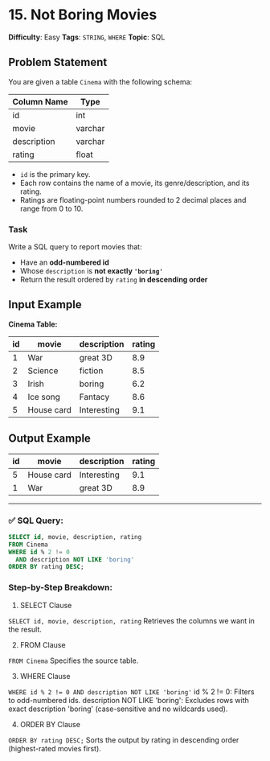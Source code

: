 # 15. Not Boring Movies

**Difficulty**: Easy
**Tags**: `STRING`, `WHERE` 
**Topic**: SQL  

## Problem Statement

You are given a table `Cinema` with the following schema:

| Column Name  | Type     |
|--------------|----------|
| id           | int      |
| movie        | varchar  |
| description  | varchar  |
| rating       | float    |

- `id` is the primary key.
- Each row contains the name of a movie, its genre/description, and its rating.
- Ratings are floating-point numbers rounded to 2 decimal places and range from 0 to 10.

### Task

Write a SQL query to report movies that:

- Have an **odd-numbered id**
- Whose `description` is **not exactly `'boring'`**
- Return the result ordered by `rating` **in descending order**

## Input Example

**Cinema Table:**

| id | movie      | description | rating |
|----|------------|-------------|--------|
| 1  | War        | great 3D    | 8.9    |
| 2  | Science    | fiction     | 8.5    |
| 3  | Irish      | boring      | 6.2    |
| 4  | Ice song   | Fantacy     | 8.6    |
| 5  | House card | Interesting | 9.1    |

## Output Example

| id | movie      | description | rating |
|----|------------|-------------|--------|
| 5  | House card | Interesting | 9.1    |
| 1  | War        | great 3D    | 8.9    |


---

### ✅ SQL Query:

```sql
SELECT id, movie, description, rating
FROM Cinema
WHERE id % 2 != 0
  AND description NOT LIKE 'boring'
ORDER BY rating DESC;
```

### Step-by-Step Breakdown:

1. SELECT Clause

```SELECT id, movie, description, rating```
Retrieves the columns we want in the result.

2. FROM Clause

```FROM Cinema```
Specifies the source table.

3. WHERE Clause

```WHERE id % 2 != 0 AND description NOT LIKE 'boring'```
id % 2 != 0: Filters to odd-numbered ids.
description NOT LIKE 'boring': Excludes rows with exact description 'boring' (case-sensitive and no wildcards used).

4. ORDER BY Clause

```ORDER BY rating DESC;```
Sorts the output by rating in descending order (highest-rated movies first).
